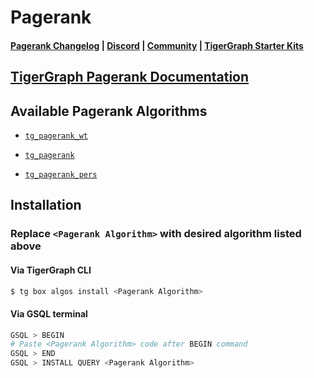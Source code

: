 
# Pagerank

#### [Pagerank Changelog](https://github.com/tigergraph/gsql-graph-algorithms/blob/master/algorithms/Centrality/pagerank/CHANGELOG.md) | [Discord](https://discord.gg/vFbmPyvJJN) | [Community](https://community.tigergraph.com) | [TigerGraph Starter Kits](https://github.com/zrougamed/TigerGraph-Starter-Kits-Parser)

## [TigerGraph Pagerank Documentation](https://docs.tigergraph.com/graph-algorithm-library/centrality/pagerank)

## Available Pagerank Algorithms 

* [`tg_pagerank_wt`](https://github.com/tigergraph/gsql-graph-algorithms/blob/master/algorithms/Centrality/pagerank/tg_pagerank_wt.gsql)

* [`tg_pagerank`](https://github.com/tigergraph/gsql-graph-algorithms/blob/master/algorithms/Centrality/pagerank/tg_pagerank.gsql)

* [`tg_pagerank_pers`](https://github.com/tigergraph/gsql-graph-algorithms/blob/master/algorithms/Centrality/pagerank/tg_pagerank_pers.gsql)

## Installation 

### Replace `<Pagerank Algorithm>` with desired algorithm listed above 

#### Via TigerGraph CLI

```bash
$ tg box algos install <Pagerank Algorithm>
```

#### Via GSQL terminal

```bash
GSQL > BEGIN
# Paste <Pagerank Algorithm> code after BEGIN command
GSQL > END 
GSQL > INSTALL QUERY <Pagerank Algorithm>
```